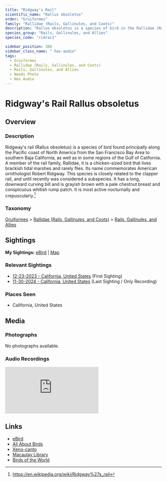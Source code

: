 ```yaml
---
title: "Ridgway's Rail"
scientific_name: "Rallus obsoletus"
order: "Gruiformes"
family: "Rallidae (Rails, Gallinules, and Coots)"
description: "Rallus obsoletus is a species of bird in the Rallidae (Rails, Gallinules, and Coots) family. It has been observed 2 times. It has been recorded."
species_group: "Rails, Gallinules, and Allies"
species_code: "ridrai1"

sidebar_position: 388
sidebar_class_name: " has-audio"
tags: 
  - Gruiformes
  - Rallidae (Rails, Gallinules, and Coots)
  - Rails, Gallinules, and Allies
  - Needs Photo
  - Has Audio
---
```


# Ridgway's Rail <span className='sci_name'>Rallus obsoletus</span>

## Overview

### Description
Ridgway's rail (Rallus obsoletus) is a species of bird found principally along the Pacific coast of North America from the San Francisco Bay Area to southern Baja California, as well as in some regions of the Gulf of California. A member of the rail family, Rallidae, it is a chicken-sized bird that lives brackish tidal marshes and rarely flies.  Its name commemorates American ornithologist Robert Ridgway.
This species is closely related to the clapper rail, and until recently was considered a subspecies. It has a long, downward curving bill and is grayish brown with a pale chestnut breast and conspicuous whitish rump patch. It is most active nocturnally and crepuscularly.[^1]

[^1]: https://en.wikipedia.org/wiki/Ridgway%27s_rail

### Taxonomy
[Gruiformes](/tags/gruiformes) > [Rallidae (Rails, Gallinules, and Coots)](/tags/rallidae-rails-gallinules-and-coots) > [Rails, Gallinules, and Allies](/tags/rails-gallinules-and-allies)


## Sightings

**My Sightings:** [eBird](https://ebird.org/lifelist?r=world&time=life&spp=ridrai1) | [Map](/map?species_code=ridrai1)

### Relevant Sightings

* [12-23-2023 - California, United States](https://ebird.org/checklist/S157058117) (First Sighting)
* [11-30-2024 - California, United States](https://ebird.org/checklist/S204074627) (Last Sighting / Only Recording)

### Places Seen

* California, United States



## Media
### Photographs
No photographs available.

### Audio Recordings
<iframe className="audio_iframe" src="https://macaulaylibrary.org/asset/626917178/embed" frameBorder="0" allowFullScreen></iframe>

## Links
* [eBird](https://ebird.org/species/ridrai1) 
* [All About Birds](https://www.allaboutbirds.org/guide/ridrai1) 
* [Xeno-canto](https://www.xeno-canto.org/species/rallus-obsoletus) 
* [Macaulay Library](https://search.macaulaylibrary.org/catalog?taxonCode=ridrai1&sort=rating_rank_desc)
* [Birds of the World](https://birdsoftheworld.org/bow/species/ridrai1)

